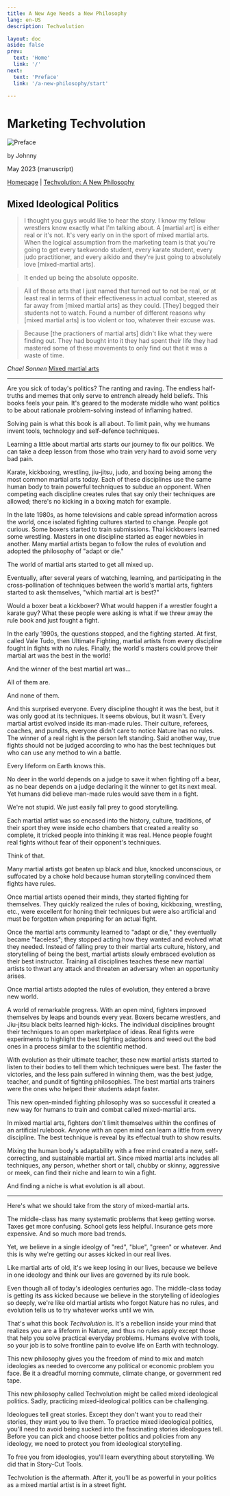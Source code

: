 ```yaml
---
title: A New Age Needs a New Philosophy
lang: en-US
description: Techvolution

layout: doc
aside: false
prev:
  text: 'Home'
  link: '/'
next:
  text: 'Preface'
  link: '/a-new-philosophy/start'

---
```


# Marketing Techvolution

![Preface](/assets/problem-solving-philosophy.png)

by Johnny

May 2023 (manuscript)

[Homepage](/) | [Techvolution: A New Philosophy](/a-new-philosophy/start)

## Mixed Ideological Politics

>I thought you guys would like to hear the story. I know my fellow wrestlers know exactly what I'm talking about. A [martial art] is either real or it's not. It's very early on in the sport of mixed martial arts. When the logical assumption from the marketing team is that you're going to get every taekwondo student, every karate student, every judo practitioner, and every aikido and they're just going to absolutely love [mixed-martial arts].

>It ended up being the absolute opposite.

>All of those arts that I just named that turned out to not be real, or at least real in terms of their effectiveness in actual combat, steered as far away from [mixed martial arts] as they could. [They] begged their students not to watch. Found a number of different reasons why [mixed martial arts] is too violent or too, whatever their excuse was.

>Because [the practioners of martial arts] didn't like what they were finding out. They had bought into it they had spent their life they had mastered some of these movements to only find out that it was a waste of time.

_Chael Sonnen_ [Mixed martial arts](https://youtu.be/4Qec_w4oFlc?t=297)

---

Are you sick of today's politics? The ranting and raving. The endless half-truths and memes that only serve to entrench already held beliefs. This books feels your pain. It's geared to the moderate middle who want politics to be about rationale problem-solving instead of inflaming hatred.

Solving pain is what this book is all about. To limit pain, why we humans invent tools, technology and self-defence techniques.

Learning a little about martial arts starts our journey to fix our politics. We can take a deep lesson from those who train very hard to avoid some very bad pain.

Karate, kickboxing, wrestling, jiu-jitsu, judo, and boxing being among the most common martial arts today. Each of these disciplines use the same human body to train powerful techniques to subdue an opponent. When competing each discipline creates rules that say only their techniques are allowed; there's no kicking in a boxing match for example.

In the late 1980s, as home televisions and cable spread information across the world, once isolated fighting cultures started to change. People got curious. Some boxers started to train submissions. Thai kickboxers learned some wrestling. Masters in one discipline started as eager newbies in another. Many martial artists began to follow the rules of evolution and adopted the philosophy of "adapt or die."

The world of martial arts started to get all mixed up.

Eventually, after several years of watching, learning, and participating in the cross-pollination of techniques between the world's martial arts, fighters started to ask themselves, "which martial art is best?"

Would a boxer beat a kickboxer? What would happen if a wrestler fought a karate guy? What these people were asking is what if we threw away the rule book and just fought a fight.

In the early 1990s, the questions stopped, and the fighting started. At first, called Vale Tudo, then Ultimate Fighting, martial artists from every discipline fought in fights with no rules. Finally, the world's masters could prove their martial art was the best in the world!

And the winner of the best martial art was…

All of them are.

And none of them. 

And this surprised everyone. Every discipline thought it was the best, but it was only good at its techniques. It seems obvious, but it wasn't. Every martial artist evolved inside its man-made rules. Their culture, referees, coaches, and pundits, everyone didn't care to notice Nature has no rules. The winner of a real right is the person left standing. Said another way, true fights should not be judged according to who has the best techniques but who can use any method to win a battle.

Every lifeform on Earth knows this.

No deer in the world depends on a judge to save it when fighting off a bear, as no bear depends on a judge declaring it the winner to get its next meal. Yet humans did believe man-made rules would save them in a fight.

We're not stupid. We just easily fall prey to good storytelling. 

Each martial artist was so encased into the history, culture, traditions, of their sport they were inside echo chambers that created a reality so complete, it tricked people into thinking it was real. Hence people fought real fights without fear of their opponent's techniques.

Think of that.

Many martial artists got beaten up black and blue, knocked unconscious, or suffocated by a choke hold because human storytelling convinced them fights have rules.

Once martial artists opened their minds, they started fighting for themselves. They quickly realized the rules of boxing, kickboxing, wrestling, etc., were excellent for honing their techniques but were also artificial and must be forgotten when preparing for an actual fight.

Once the martial arts community learned to "adapt or die," they eventually became "faceless"; they stopped acting how they wanted and evolved what they needed. Instead of falling prey to their martial arts culture, history, and storytelling of being the best, martial artists slowly embraced evolution as their best instructor. Training all disciplines teaches these new martial artists to thwart any attack and threaten an adversary when an opportunity arises.

Once martial artists adopted the rules of evolution, they entered a brave new world. 

A world of remarkable progress. With an open mind, fighters improved themselves by leaps and bounds every year. Boxers became wrestlers, and Jiu-jitsu black belts learned high-kicks. The individual disciplines brought their techniques to an open marketplace of ideas. Real fights were experiments to highlight the best fighting adaptions and weed out the bad ones in a process similar to the scientific method.

With evolution as their ultimate teacher, these new martial artists started to listen to their bodies to tell them which techniques were best. The faster the victories, and the less pain suffered in winning them, was the best judge, teacher, and pundit of fighting philosophies. The best martial arts trainers were the ones who helped their students adapt faster.

This new open-minded fighting philosophy was so successful it created a new way for humans to train and combat called mixed-martial arts.

In mixed martial arts, fighters don't limit themselves within the confines of an artificial rulebook. Anyone with an open mind can learn a little from every discipline. The best technique is reveal by its effectual truth to show results.

Mixing the human body's adaptability with a free mind created a new, self-correcting, and sustainable martial art. Since mixed martial arts includes all techniques, any person, whether short or tall, chubby or skinny, aggressive or meek, can find their niche and learn to win a fight.

And finding a niche is what evolution is all about.

---

Here's what we should take from the story of mixed-martial arts. 

The middle-class has many systematic problems that keep getting worse. Taxes get more confusing. School gets less helpful. Insurance gets more expensive. And so much more bad trends.

Yet, we believe in a single ideolgy of "red", "blue", "green" or whatever. And this is why we're getting our asses kicked in our real lives.

Like martial arts of old, it's we keep losing in our lives, because we believe in one ideology and think our lives are governed by its rule book.

Even though all of today's ideologies centuries ago. The middle-class today is getting its ass kicked because we believe in the storytelling of ideologies so deeply, we're like old martial artists who forgot Nature has no rules, and evolution tells us to try whatever works until we win.

That's what this book _Techvolution_ is. It's a rebellion inside your mind that realizes you are a lifeform in Nature, and thus no rules apply except those that help you solve practical everyday problems. Humans evolve with tools, so your job is to solve frontline pain to evolve life on Earth with technology.

This new philosophy gives you the freedom of mind to mix and match ideologies as needed to overcome any political or economic problem you face. Be it a dreadful morning commute, climate change, or government red tape.

This new philosophy called Techvolution might be called mixed ideological politics. Sadly, practicing mixed-ideological politics can be challenging.

Ideologues tell great stories. Except they don't want you to read their stories, they want you to live them. To practice mixed ideological politics, you'll need to avoid being sucked into the fascinating stories ideologues tell. Before you can pick and choose better politics and policies from any ideology, we need to protect you from ideological storytelling.

To free you from ideologies, you'll learn everything about storytelling. We did that in Story-Cut Tools. 

Techvolution is the aftermath. After it, you'll be as powerful in your politics as a mixed martial artist is in a street fight.
